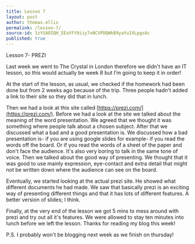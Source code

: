```yaml
---
title: Lesson 7
layout: post
author: thomas.ellis
permalink: /lesson-7/
source-id: 1zYSA0IQH_EEaYFt9iiy7xNCVPDQWkB9yaYu1XLpgsAc
published: true
---
```

Lesson 7- PREZI

Last week we went to The Crystal in London therefore we didn't have an IT lesson, so this would actually be week 8 but I’m going to keep it in order!

At the start of the lesson, as usual, we checked if the homework had been done but from 2 weeks ago because of the trip. Three people hadn't added a link to their site so they did that in lunch.

Then we had a look at this site called [https://prezi.com/](https://prezi.com/). Before we had a look at the site we talked about the meaning of the word presentation. We agreed that we thought it was something where people talk about a chosen subject. After that we discussed what a bad and a good presentation is. We discussed how a bad presentation is- if you are using google slides for example- if you read the words off the board. Or if you read the words of a sheet of the paper and don't face the audience. It's also very boring to talk in the same tone of voice. Then we talked about the good way of presenting. We thought that it was good to use mainly expression, eye-contact and extra detail that might not be written down where the audience can see on the board.

Eventually, we started looking at the actual prezi site. He showed what different documents he had made. We saw that basically prezi is an exciting way of presenting different things and that it has lots of different features. A better version of slides; I think.

Finally, at the very end of the lesson we got 5 mins to mess around with prezi and try out all it's features. We were allowed to stay ten minutes into lunch before we left the lesson. Thanks for reading my blog this week! 

P.S. I probably won't be blogging next week as we finish on thursday!

